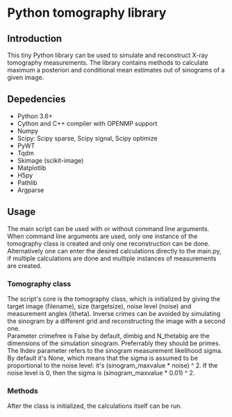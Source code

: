 # Python tomography library

## Introduction
This tiny Python library can be used to simulate and reconstruct X-ray tomography measurements. The library contains methods to calculate maximum a posteriori and conditional mean estimates out of sinograms of a given image.

## Depedencies
- Python 3.6+
- Cython and C++ compiler with OPENMP support
- Numpy
- Scipy: Scipy sparse, Scipy signal, Scipy optimize
- PyWT
- Tqdm
- Skimage (scikit-image)
- Matplotlib
- H5py
- Pathlib
- Argparse

## Usage
The main script can be used with or without command line arguments. When command line arguments are used, only one instance of the tomography class is created and only one reconstruction can be done. Alternatively one can enter the desired calculations directly to the main.py, if multiple calculations are done and multiple instances of measurements are created.
### Tomography class
The script's core is the tomography class, which is initialized by giving the target image (filename), size (targetsize), noise level (noise) and measurement angles (itheta).  Inverse crimes can be avoided by simulating the  sinogram by a different grid and reconstructing the image with a second one.  
Parameter crimefree is False by default, dimbig and N_thetabig are the dimensions of the simulation sinogram. Preferrably they should be primes. 
The lhdev parameter refers to the sinogram measurement likelihood sigma. By default it's None, which means that the sigma is assumed to be proportional to the noise level: it's (sinogram_maxvalue * noise) ^ 2. If the noise level is 0, then the sigma is (sinogram_maxvalue * 0.01) ^ 2.

### Methods
After the class is initialized, the calculations itself can be run. 